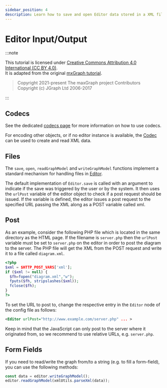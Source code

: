 ```yaml
---
sidebar_position: 4
description: Learn how to save and open Editor data stored in a XML file.
---
```


# Editor Input/Output

:::note

This tutorial is licensed under [Creative Commons Attribution 4.0 International (CC BY 4.0)](https://creativecommons.org/licenses/by/4.0/). \
It is adapted from the original [mxGraph tutorial](https://github.com/jgraph/mxgraph/blob/v4.2.2/docs/tutorial.html).

> Copyright 2021-present The maxGraph project Contributors \
Copyright (c) JGraph Ltd 2006-2017

:::


## Codecs

See the dedicated [codecs page](../usage/codecs.md) for more information on how to use codecs.

For encoding other objects, or if no editor instance is available, the [Codec](https://maxgraph.github.io/maxGraph/api-docs/classes/Codec.html) can be used to create and read XML data.


<a id="Files"></a>
## Files

The `save`, `open`, `readGraphModel` and `writeGraphModel` functions implement a standard mechanism for handling files in [Editor](https://maxgraph.github.io/maxGraph/api-docs/classes/Editor.html).

The default implementation of `Editor.save` is called with an argument to indicate if the save was triggered by the user or by the system.
It then uses the `urlPost` variable of the editor object to check if a post request should be issued.
If the variable is defined, the editor issues a post request to the specified URL passing the XML along as a POST variable called xml.


<a id="Post"></a>
## Post

As an example, consider the following PHP file which is located in the same directory as the HTML page.
If the filename is `server.php` then the `urlPost` variable must be set to `server.php` on the editor in order to post the diagram to the server.
The PHP file will get the XML from the POST request and write it to a file called `diagram.xml`.

```php
<?php
$xml = $HTTP_POST_VARS['xml'];
if ($xml != null) {
  $fh=fopen("diagram.xml","w");
  fputs($fh, stripslashes($xml));
  fclose($fh);
}
?>
```

To set the URL to post to, change the respective entry in the `Editor` node of the config file as follows:

```xml
<Editor urlPost="http://www.example.com/server.php" ... >
```

Keep in mind that the JavaScript can only post to the server where it originated from, so we recommend to use relative URLs, e.g. `server.php`.

<a id="FormFields"></a>
## Form Fields

If you need to read/write the graph from/to a string (e.g. to fill a form-field), you can use the following methods:

```javascript
const data = editor.writeGraphModel();
editor.readGraphModel(xmlUtils.parseXml(data));
```
